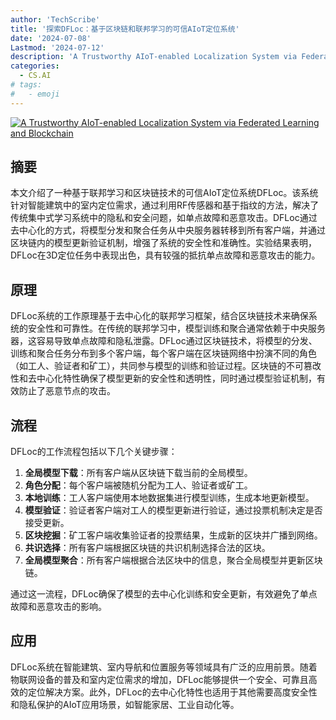 ```yaml
---
author: 'TechScribe'
title: '探索DFLoc：基于区块链和联邦学习的可信AIoT定位系统'
date: '2024-07-08'
Lastmod: '2024-07-12'
description: 'A Trustworthy AIoT-enabled Localization System via Federated Learning and Blockchain'
categories:
  - CS.AI
# tags:
#   - emoji
---
```


[![A Trustworthy AIoT-enabled Localization System via Federated Learning and Blockchain](https://arxiv-research-1301205113.cos.ap-guangzhou.myqcloud.com/images/2407.07921v1.pdf_0.jpg)](https://arxiv.org/abs/2407.07921v1)

## 摘要

本文介绍了一种基于联邦学习和区块链技术的可信AIoT定位系统DFLoc。该系统针对智能建筑中的室内定位需求，通过利用RF传感器和基于指纹的方法，解决了传统集中式学习系统中的隐私和安全问题，如单点故障和恶意攻击。DFLoc通过去中心化的方式，将模型分发和聚合任务从中央服务器转移到所有客户端，并通过区块链内的模型更新验证机制，增强了系统的安全性和准确性。实验结果表明，DFLoc在3D定位任务中表现出色，具有较强的抵抗单点故障和恶意攻击的能力。<!--more-->

## 原理

DFLoc系统的工作原理基于去中心化的联邦学习框架，结合区块链技术来确保系统的安全性和可靠性。在传统的联邦学习中，模型训练和聚合通常依赖于中央服务器，这容易导致单点故障和隐私泄露。DFLoc通过区块链技术，将模型的分发、训练和聚合任务分布到多个客户端，每个客户端在区块链网络中扮演不同的角色（如工人、验证者和矿工），共同参与模型的训练和验证过程。区块链的不可篡改性和去中心化特性确保了模型更新的安全性和透明性，同时通过模型验证机制，有效防止了恶意节点的攻击。

## 流程

DFLoc的工作流程包括以下几个关键步骤：
1. **全局模型下载**：所有客户端从区块链下载当前的全局模型。
2. **角色分配**：每个客户端被随机分配为工人、验证者或矿工。
3. **本地训练**：工人客户端使用本地数据集进行模型训练，生成本地更新模型。
4. **模型验证**：验证者客户端对工人的模型更新进行验证，通过投票机制决定是否接受更新。
5. **区块挖掘**：矿工客户端收集验证者的投票结果，生成新的区块并广播到网络。
6. **共识选择**：所有客户端根据区块链的共识机制选择合法的区块。
7. **全局模型聚合**：所有客户端根据合法区块中的信息，聚合全局模型并更新区块链。

通过这一流程，DFLoc确保了模型的去中心化训练和安全更新，有效避免了单点故障和恶意攻击的影响。

## 应用

DFLoc系统在智能建筑、室内导航和位置服务等领域具有广泛的应用前景。随着物联网设备的普及和室内定位需求的增加，DFLoc能够提供一个安全、可靠且高效的定位解决方案。此外，DFLoc的去中心化特性也适用于其他需要高度安全性和隐私保护的AIoT应用场景，如智能家居、工业自动化等。